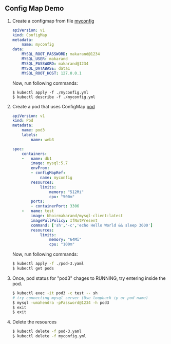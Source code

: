 ## Config Map Demo

1. Create a configmap from file [myconfig](./myconfig.yaml)

    ```yaml
    apiVersion: v1
    kind: ConfigMap
    metadata:
        name: myconfig
    data:
        MYSQL_ROOT_PASSWORD: makarand@1234
        MYSQL_USER: makarand
        MYSQL_PASSWORD: makarand@1234
        MYSQL_DATABASE: data1
        MYSQL_ROOT_HOST: 127.0.0.1
    ```

    Now, run following commands:

    ```shell
    $ kubectl apply -f ./myconfig.yml
    $ kubectl describe -f ./myconfig.yml
    ```

2.  Create a pod that uses ConfigMap [pod](./pod-3.yaml)

    ```yaml
    apiVersion: v1  
    kind: Pod       
    metadata:
        name: pod3    
        labels:       
            name: web3
    
    spec:
        containers:
        -   name: db1
            image: mysql:5.7 
            envFrom:
            - configMapRef:
                name: myconfig
            resources:
                limits:
                    memory: "512Mi"
                    cpu: "500m"
            ports:
            - containerPort: 3306
        -   name: test
            image: bhoirmakarand/mysql-client:latest
            imagePullPolicy: IfNotPresent
            command: ['sh','-c','echo Hello World && sleep 3600']
            resources:
                limits:
                    memory: "64Mi"
                    cpu: "100m"
    ```
    Now, run following commands:

    ```bash
    $ kubectl apply -f ./pod-3.yaml
    $ kubectl get pods
    ```

3.  Once, pod status for "pod3" chages to RUNNING,
    try entering inside the pod.

    ```bash
    $ kubectl exec -it pod3 -c test -- sh  
    # try connecting mysql server (Use loopback ip or pod name)
    $ mysql -umahendra -pPassword@1234 -h pod3
    $ exit
    $ exit
    ```

4.  Delete the resources

    ```bash
    $ kubectl delete -f pod-3.yaml
    $ kubectl delete -f myconfig.yml
    ```